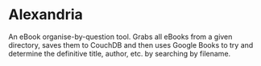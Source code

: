 # Alexandria

An eBook organise-by-question tool. Grabs all eBooks from a given
directory, saves them to CouchDB and then uses Google Books to try and
determine the definitive title, author, etc. by searching by filename.
